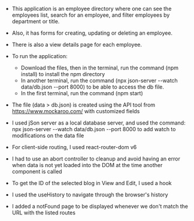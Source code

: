 - This application is an employee directory where one can see the employees list, search for an employee, and filter employees by department or title.
- Also, it has forms for creating, updating or deleting an employee.
- There is also a view details page for each employee.


- To run the application: 
  - Download the files, then in the terminal, run the command (npm install) to install the npm directory
  - In another terminal, run the command (npx json-server --watch data/db.json --port 8000) to be able to access the db file.
  - In the first terminal, run the command (npm start)
  
  
- The file (data > db.json) is created using the API tool from https://www.mockaroo.com/ with customized fields
- I used jSon server as a local database server, and used the command: npx json-server --watch data/db.json --port 8000 to add watch to modifications on the data file
- For client-side routing, I used react-router-dom v6
- I had to use an abort controller to cleanup and avoid having an error when data is not yet loaded into the DOM at the time another component is called 
- To get the ID of the selected blog in View and Edit, I used a hook
- I used the useHistory to navigate through the browser's history
- I added a notFound page to be displayed whenever we don't match the URL with the listed routes
